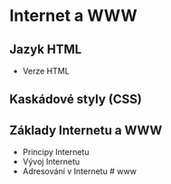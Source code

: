 # Internet a WWW
## Jazyk HTML
* Verze HTML
## Kaskádové styly (CSS)
## Základy Internetu a WWW
* Principy Internetu
* Vývoj Internetu
* Adresování v Internetu
#   w w w  
 